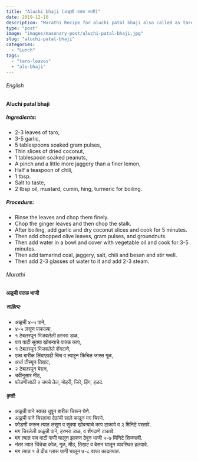```yaml
---
title: "Aluchi bhaji (अळूची पातळ भाजी)"
date: 2019-12-10
description: "Marathi Recipe for aluchi patal bhaji also called as taro leaves bhaji"
type: "post"
image: "images/masonary-post/aluchi-patal-bhaji.jpg"
slug: "aluchi-patal-bhaji"
categories: 
  - "Lunch"
tags:
  - "taro-leaves"
  - "alu-bhaji"
---
```


###### English

#### Aluchi patal bhaji


##### Ingredients: 


- 2-3 leaves of taro,
- 3-5 garlic,
- 5 tablespoons soaked gram pulses,
- Thin slices of dried coconut,
- 1 tablespoon soaked peanuts,
- A pinch and a little more jaggery than a finer lemon,
- Half a teaspoon of chili,
- 1 tbsp.
- Salt to taste,
- 2 tbsp oil, mustard, cumin, hing, turmeric for boiling.




##### Procedure:



- Rinse the leaves and chop them finely.
- Chop the ginger leaves and then chop the stalk.
- After boiling, add garlic and dry coconut slices and cook for 5 minutes.
- Then add chopped olive leaves, gram pulses, and groundnuts.
- Then add water in a bowl and cover with vegetable oil and cook for 3-5 minutes.
- Then add tamarind coal, jaggery, salt, chili and besan and stir well.
- Then add 2-3 glasses of water to it and add 2-3 steam.




###### Marathi




#### अळूची पातळ भाजी



##### साहित्य: 


- अळूची ४-५ पाने, 
- ४-५ लसूण पाकळ्या, 
- १ टेबलस्पून भिजवलेली हरभरा डाळ, 
- पाव वाटी सुक्या खोबऱ्याचे पातळ काप,
- १ टेबलस्पून भिजवलेले शेंगदाणे, 
- एका बारीक लिंबाएवढी चिंच व त्याहून किंचित जास्त गूळ,
- अर्धा टीस्पून तिखट,
- २ टेबलस्पून बेसन,
- चवीनुसार मीठ,
- फोडणीसाठी २ चमचे तेल, मोहरी, जिरे, हिंग, हळद. 



##### कृती:


- अळूची पाने स्वच्छ धुवून बारीक चिरून घेणे.
- अळूची पाने चिरताना देठांची साले काढून मग चिरणे.
- फोडणी करून त्यात लसूण व सुक्या खोबऱ्याचे काप टाकावे व २ मिनिटे परतावे.
- मग चिरलेली अळूची पाने, हरभरा डाळ, व शेंगदाणे टाकावे.
- मग त्यात पाव वाटी पाणी घालून झाकण ठेवून भाजी ५-७ मिनिटे शिजवावी.
- नंतर त्यात चिंचेचा कोळ, गूळ, मीठ, तिखट व बेसन घालून व्यवस्थित हलवावे.
- मग त्यात १ ते दीड ग्लास पाणी घालून ७-८ वाफा काढाव्यात.
